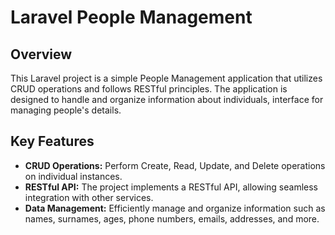 # Laravel People Management

## Overview

This Laravel project is a simple People Management application that utilizes CRUD operations and follows RESTful principles. The application is designed to handle and organize information about individuals, interface for managing people's details.

## Key Features

- **CRUD Operations:** Perform Create, Read, Update, and Delete operations on individual instances.
- **RESTful API:** The project implements a RESTful API, allowing seamless integration with other services.
- **Data Management:** Efficiently manage and organize information such as names, surnames, ages, phone numbers, emails, addresses, and more.
